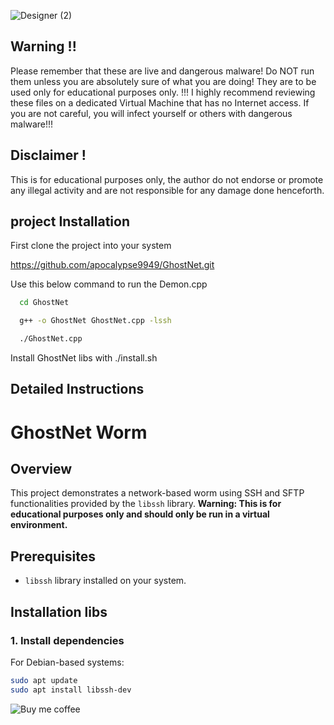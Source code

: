 ![Designer (2)](https://github.com/user-attachments/assets/d642bfd6-d75b-40b3-9757-a21e7f1b47f2)

##  Warning !!
Please remember that these are live and dangerous malware! Do NOT run them unless you are absolutely sure of what you are doing! They are to be used only for educational purposes only. !!!
I highly recommend reviewing these files on a dedicated Virtual Machine that has no Internet access. If you are not careful, you will infect yourself or others with dangerous malware!!!
## Disclaimer !
This is for educational purposes only, the author do not endorse or promote any illegal activity and are not responsible for any damage done henceforth.


## project Installation

First clone the project into your system

https://github.com/apocalypse9949/GhostNet.git



Use this below command to run the Demon.cpp
```bash
  cd GhostNet

  g++ -o GhostNet GhostNet.cpp -lssh

  ./GhostNet.cpp
```
Install GhostNet libs  with ./install.sh
    
## Detailed Instructions
# GhostNet Worm

## Overview
This project demonstrates a network-based worm using SSH and SFTP functionalities provided by the `libssh` library. **Warning: This is for educational purposes only and should only be run in a virtual environment.**

## Prerequisites
- `libssh` library installed on your system.

## Installation libs

### 1. Install dependencies
For Debian-based systems:
```bash
sudo apt update
sudo apt install libssh-dev
```
![Buy me coffee](buymeacoffee.com/saiprudhvil)
